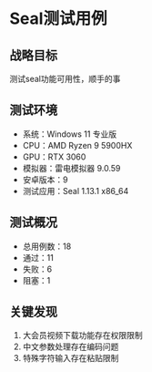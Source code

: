 # Seal测试用例

## 战略目标
测试seal功能可用性，顺手的事

## 测试环境
- 系统：Windows 11 专业版
- CPU：AMD Ryzen 9 5900HX  
- GPU：RTX 3060
- 模拟器：雷电模拟器 9.0.59
- 安卓版本：9
- 测试应用：Seal 1.13.1 x86_64

## 测试概况
- 总用例数：18
- 通过：11
- 失败：6
- 阻塞：1

## 关键发现
1. 大会员视频下载功能存在权限限制
2. 中文参数处理存在编码问题
3. 特殊字符输入存在粘贴限制